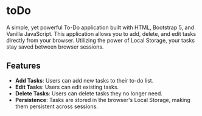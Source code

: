 # toDo
A simple, yet powerful To-Do application built with HTML, Bootstrap 5, and Vanilla JavaScript. This application allows you to add, delete, and edit tasks directly from your browser. Utilizing the power of Local Storage, your tasks stay saved between browser sessions.


## Features

- **Add Tasks**: Users can add new tasks to their to-do list.
- **Edit Tasks**: Users can edit existing tasks.
- **Delete Tasks**: Users can delete tasks they no longer need.
- **Persistence**: Tasks are stored in the browser's Local Storage, making them persistent across sessions.
